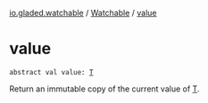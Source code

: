 [io.gladed.watchable](../index.md) / [Watchable](index.md) / [value](./value.md)

# value

`abstract val value: `[`T`](index.md#T)

Return an immutable copy of the current value of [T](index.md#T).

